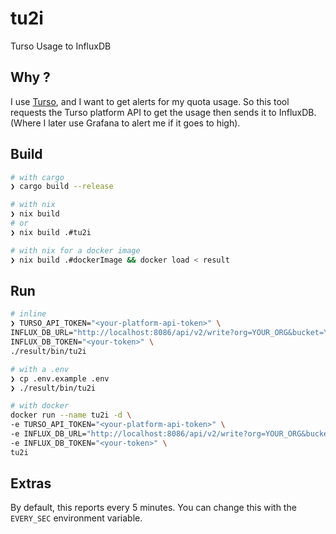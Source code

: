 # tu2i

Turso Usage to InfluxDB

## Why ?

I use [Turso](https://turso.tech/), and I want to get alerts for my quota usage.
So this tool requests the Turso platform API to get the usage then sends it
to InfluxDB. (Where I later use Grafana to alert me if it goes to high).

## Build

```bash
# with cargo
❯ cargo build --release

# with nix
❯ nix build
# or
❯ nix build .#tu2i

# with nix for a docker image
❯ nix build .#dockerImage && docker load < result
```

## Run

```bash
# inline
❯ TURSO_API_TOKEN="<your-platform-api-token>" \
INFLUX_DB_URL="http://localhost:8086/api/v2/write?org=YOUR_ORG&bucket=YOUR_BUCKET&precision=ms" \
INFLUX_DB_TOKEN="<your-token>" \
./result/bin/tu2i

# with a .env
❯ cp .env.example .env
❯ ./result/bin/tu2i

# with docker
docker run --name tu2i -d \
-e TURSO_API_TOKEN="<your-platform-api-token>" \
-e INFLUX_DB_URL="http://localhost:8086/api/v2/write?org=YOUR_ORG&bucket=YOUR_BUCKET&precision=ms" \
-e INFLUX_DB_TOKEN="<your-token>" \
tu2i
```

## Extras

By default, this reports every 5 minutes. You can change this with the `EVERY_SEC` environment variable.
